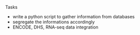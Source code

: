 Tasks
- write a python script to gather information from databases
- segregate the informations accordingly
- ENCODE, DHS, RNA-seq data integration
